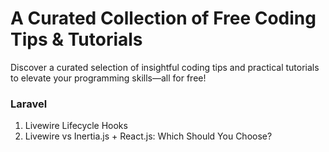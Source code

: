 # A Curated Collection of Free Coding Tips & Tutorials
Discover a curated selection of insightful coding tips and practical tutorials to elevate your programming skills—all for free!

### Laravel
1. Livewire Lifecycle Hooks
2. Livewire vs Inertia.js + React.js: Which Should You Choose?
